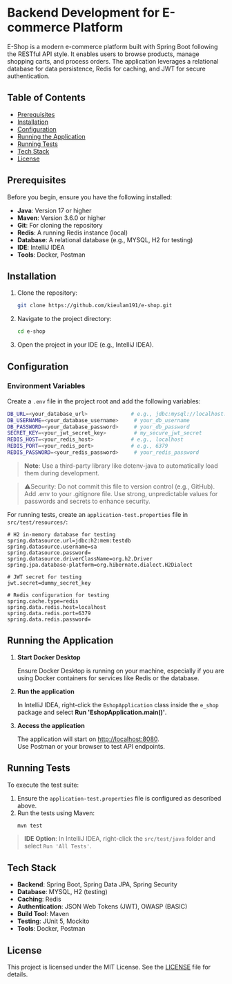 # Backend Development for E-commerce Platform

E-Shop is a modern e-commerce platform built with Spring Boot following the RESTful API style. It enables users to browse products, manage shopping carts, and process orders. The application leverages a relational database for data persistence, Redis for caching, and JWT for secure authentication.

## Table of Contents
- [Prerequisites](#prerequisites)
- [Installation](#installation)
- [Configuration](#configuration)
- [Running the Application](#running-the-application)
- [Running Tests](#running-tests)
- [Tech Stack](#tech-stack)
- [License](#license)

## Prerequisites

Before you begin, ensure you have the following installed:
- **Java**: Version 17 or higher
- **Maven**: Version 3.6.0 or higher
- **Git**: For cloning the repository
- **Redis**: A running Redis instance (local)
- **Database**: A relational database (e.g., MYSQL, H2 for testing)
- **IDE**: IntelliJ IDEA
- **Tools**: Docker, Postman

## Installation

1. Clone the repository:
   ```bash
   git clone https://github.com/kieulam191/e-shop.git
   ```

2. Navigate to the project directory:
   ```bash
   cd e-shop
   ```

3. Open the project in your IDE (e.g., IntelliJ IDEA).

## Configuration

### Environment Variables

Create a `.env` file in the project root and add the following variables:

```bash
DB_URL=<your_database_url>              # e.g., jdbc:mysql://localhost:3306/eshop
DB_USERNAME=<your_database_username>     # your_db_username
DB_PASSWORD=<your_database_password>     # your_db_password
SECRET_KEY=<your_jwt_secret_key>         # my_secure_jwt_secret
REDIS_HOST=<your_redis_host>            # e.g., localhost
REDIS_PORT=<your_redis_port>            # e.g., 6379
REDIS_PASSWORD=<your_redis_password>     # your_redis_password
```

> **Note**: Use a third-party library like dotenv-java to automatically load them during development.


> ⚠️Security:
Do not commit this file to version control (e.g., GitHub). Add .env to your .gitignore file.
Use strong, unpredictable values for passwords and secrets to enhance security. 


For running tests, create an `application-test.properties` file in `src/test/resources/`:

```properties
# H2 in-memory database for testing
spring.datasource.url=jdbc:h2:mem:testdb
spring.datasource.username=sa
spring.datasource.password=
spring.datasource.driverClassName=org.h2.Driver
spring.jpa.database-platform=org.hibernate.dialect.H2Dialect

# JWT secret for testing
jwt.secret=dummy_secret_key

# Redis configuration for testing
spring.cache.type=redis
spring.data.redis.host=localhost
spring.data.redis.port=6379
spring.data.redis.password=
```

## Running the Application

1. **Start Docker Desktop**

   Ensure Docker Desktop is running on your machine, especially if you are using Docker containers for services like Redis or the database.


2. **Run the application**

   In IntelliJ IDEA, right-click the `EshopApplication` class inside the `e_shop` package and select **Run 'EshopApplication.main()'**.


3. **Access the application**

   The application will start on [http://localhost:8080](http://localhost:8080).  
   Use Postman or your browser to test API endpoints.


## Running Tests

To execute the test suite:

1. Ensure the `application-test.properties` file is configured as described above.
2. Run the tests using Maven:
   ```bash
   mvn test
   ```

> **IDE Option**: In IntelliJ IDEA, right-click the `src/test/java` folder and select `Run 'All Tests'`.

## Tech Stack

- **Backend**: Spring Boot, Spring Data JPA, Spring Security 
- **Database**: MYSQL, H2 (testing)
- **Caching**: Redis
- **Authentication**: JSON Web Tokens (JWT), OWASP (BASIC)
- **Build Tool**: Maven
- **Testing**: JUnit 5, Mockito
- **Tools**: Docker, Postman

## License

This project is licensed under the MIT License. See the [LICENSE](LICENSE) file for details.